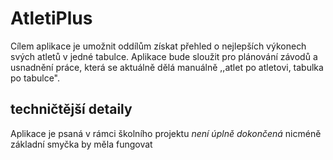 # AtletiPlus
Cílem aplikace je umožnit oddílům získat přehled o nejlepších výkonech svých atletů v jedné tabulce. Aplikace bude sloužit pro plánování závodů a usnadnění práce, která se aktuálně dělá manuálně ,,atlet po atletovi, tabulka po tabulce". 
## techničtější detaily 
Aplikace je psaná v rámci školního projektu _není úplně dokončená_ nicméně základní smyčka by měla fungovat 
